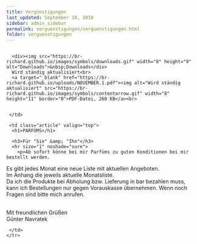 ```yaml
---
title: Vergünstigungen
last_updated: September 10, 2018
sidebar: admin_sidebar
permalink: verguenstigungen/verguenstigungen.html
folder: verguenstigungen
---
```


<tbody><tr width="450">
     <td valign="top" class="articleleftcolumn">
      <img src="https://br-richard.github.io/images/verguenstigungen/For_Mom.gif" alt="" border="0"><br>
      
      
      <div><img src="https://br-richard.github.io/images/symbols/downloads.gif" width="8" height="9" alt="Downloads">&nbsp;Downloads</div>
      Wird ständig aktualisiert<br>
      <a target="_blank" href="https://br-richard.github.io/uploads/NOVEMBER.1.pdf"><img alt="Wird ständig aktualisiert" src="https://br-richard.github.io/images/symbols/contentarrow.gif" width="8" height="11" border="0">PDF-Datei, 260 KB</a><br>
      
      
     </td>
     
     <td class="article" valign="top">
      <h1>PARFÜMS</h1>
      
      <h3>Für "Sie" &amp; "Ihn"</h3>
      <hr size="1" noshade="sure">
   		<p>Ab sofort könne bei mir Parfüms zu guten Konditionen bei mir bestellt werden.
Es gibt jedes Monat eine neue Liste mit aktuellen Angeboten.<br>
Im Anhang die jeweils aktuelle Monatsliste.<br>
Da ich die Produkte bei Abholung bzw. Lieferung in bar bezahlen muss, kann ich Bestellungen nur gegen Vorauskasse übernehmen.
Wenn noch Fragen sind bitte mich anrufen.<br><br>

Mit freundlichen Grüßen<br>
Günter Navratek</p>
      <div class="articlefooter"></div>


<!--      <hr size="1" noshade="indeed"> -->
<!--      <div align="right">
       <a href="#" class="quick_nav_bold"><img alt="" src="https://br-richard.github.io/images/symbols/contentarrow.gif" width="8" height="11" border="0" />Online-Bestellen</a>&nbsp; &nbsp;
       <a href="#" class="quick_nav_bold"><img alt="" src="https://br-richard.github.io/images/symbols/contentarrow.gif" width="8" height="11" border="0" />Anfrage</a>
      </div>-->

     

     </td>
    </tr>
   </tbody>
